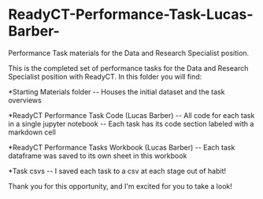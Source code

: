 # ReadyCT-Performance-Task-Lucas-Barber-
Performance Task materials for the Data and Research Specialist position.

This is the completed set of performance tasks for the Data and Research Specialist position with ReadyCT. In this folder you will find:
	
*Starting Materials folder 
	-- Houses the initial dataset and the task overviews

*ReadyCT Performance Task Code (Lucas Barber)
	-- All code for each task in a single jupyter notebook
	-- Each task has its code section labeled with a markdown cell

*ReadyCT Performance Tasks Workbook (Lucas Barber)
	-- Each task dataframe was saved to its own sheet in this workbook
	
*Task csvs
	-- I saved each task to a csv at each stage out of habit!

Thank you for this opportunity, and I'm excited for you to take a look!
